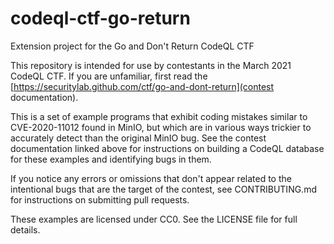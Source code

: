 # codeql-ctf-go-return
Extension project for the Go and Don't Return CodeQL CTF

This repository is intended for use by contestants in the March 2021 CodeQL CTF. If you are unfamiliar, first read the [https://securitylab.github.com/ctf/go-and-dont-return](contest documentation).

This is a set of example programs that exhibit coding mistakes similar to CVE-2020-11012 found in MinIO, but which are in various ways trickier to accurately detect than the original MinIO bug. See the contest documentation linked above for instructions on building a CodeQL database for these examples and identifying bugs in them.

If you notice any errors or omissions that don't appear related to the intentional bugs that are the target of the contest, see CONTRIBUTING.md for instructions on submitting pull requests.

These examples are licensed under CC0. See the LICENSE file for full details.
